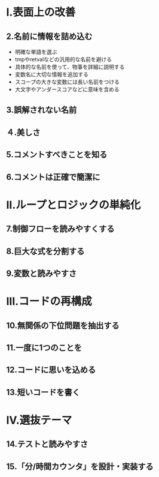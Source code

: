 # I.表面上の改善
## 2.名前に情報を詰め込む
- 明確な単語を選ぶ
- tmpやretvalなどの汎用的な名前を避ける
- 具体的な名前を使って、物事を詳細に説明する
- 変数名に大切な情報を追加する
- スコープの大きな変数には長い名前をつける
- 大文字やアンダースコアなどに意味を含める
## 3.誤解されない名前
## ４.美しさ
## 5.コメントすべきことを知る
## 6.コメントは正確で簡潔に
# II.ループとロジックの単純化
## 7.制御フローを読みやすくする
## 8.巨大な式を分割する
## 9.変数と読みやすさ
# III.コードの再構成
## 10.無関係の下位問題を抽出する
## 11.一度に1つのことを
## 12.コードに思いを込める
## 13.短いコードを書く
# IV.選抜テーマ
## 14.テストと読みやすさ
## 15.「分/時間カウンタ」を設計・実装する

